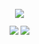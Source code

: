 <p align="center">
	<img src="https://capsule-render.vercel.app/api?type=waving&color=0:#191970,50:#40E0D0,100:#50C878&fontColor=ffffff&height=200&section=header&text=SEOKJUN's+GITHUB&fontSize=40" />
</p>

<p align="center">
	<img src="https://img.shields.io/badge/seokjunh97@gmail.com-EA4335?style=flat-square&logo=gmail&logoColor=white" />
	<a href="https://velog.io/@seokjun/posts"><img src="https://img.shields.io/badge/Tech Blog-000000?style=flat-square&logo=velog&logoColor=white" />
</p>
<!---
seokjunh/seokjunh is a ✨ special ✨ repository because its `README.md` (this file) appears on your GitHub profile.
You can click the Preview link to take a look at your changes.
--->
